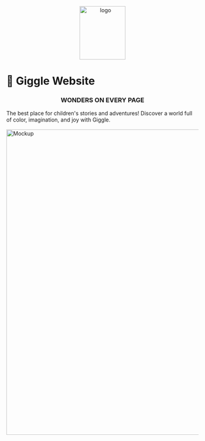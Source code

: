 <p align="center">
    <img width="120" height="140" alt="logo" src="https://github.com/nailaalfatin/giggle/assets/140692816/37219aa9-8c5a-46ff-902a-aff985f0b9bd">
</p>

## <h1>📖 Giggle Website</h1>
<h3 align="center">WONDERS ON EVERY PAGE</h3>
<div>The best place for children's stories and adventures! Discover a world full of color, imagination, and joy with <bold>Giggle.</bold></div>
<br>
<img width="800" alt="Mockup" src="https://github.com/nailaalfatin/giggle/assets/140692820/bb3ce6a2-344a-4430-b719-ba034a86d1d5">
